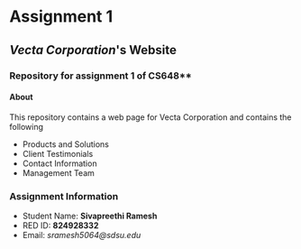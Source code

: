 # Assignment 1

## _Vecta Corporation_'s Website

### Repository for assignment 1 of CS648**

#### About

This repository contains a web page for Vecta Corporation and contains the following

* Products and Solutions  
* Client Testimonials  
* Contact Information  
* Management Team

### Assignment Information

* Student Name: **Sivapreethi Ramesh**
* RED ID: **824928332**
* Email: _sramesh5064@sdsu.edu_
